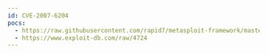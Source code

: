 ```yaml
---
id: CVE-2007-6204
pocs:
  - https://raw.githubusercontent.com/rapid7/metasploit-framework/master/modules/exploits/windows/http/hp_nnm_openview5.rb
  - https://www.exploit-db.com/raw/4724
---
```

